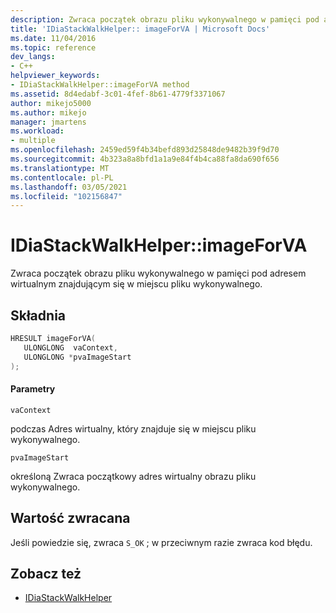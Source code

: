 ```yaml
---
description: Zwraca początek obrazu pliku wykonywalnego w pamięci pod adresem wirtualnym znajdującym się w miejscu pliku wykonywalnego.
title: 'IDiaStackWalkHelper:: imageForVA | Microsoft Docs'
ms.date: 11/04/2016
ms.topic: reference
dev_langs:
- C++
helpviewer_keywords:
- IDiaStackWalkHelper::imageForVA method
ms.assetid: 8d4edabf-3c01-4fef-8b61-4779f3371067
author: mikejo5000
ms.author: mikejo
manager: jmartens
ms.workload:
- multiple
ms.openlocfilehash: 2459ed59f4b34befd893d25848de9482b39f9d70
ms.sourcegitcommit: 4b323a8a8bfd1a1a9e84f4b4ca88fa8da690f656
ms.translationtype: MT
ms.contentlocale: pl-PL
ms.lasthandoff: 03/05/2021
ms.locfileid: "102156847"
---
```

# <a name="idiastackwalkhelperimageforva"></a>IDiaStackWalkHelper::imageForVA
Zwraca początek obrazu pliku wykonywalnego w pamięci pod adresem wirtualnym znajdującym się w miejscu pliku wykonywalnego.

## <a name="syntax"></a>Składnia

```C++
HRESULT imageForVA(
   ULONGLONG  vaContext,
   ULONGLONG *pvaImageStart
);
```

#### <a name="parameters"></a>Parametry
 `vaContext`

podczas Adres wirtualny, który znajduje się w miejscu pliku wykonywalnego.

 `pvaImageStart`

określoną Zwraca początkowy adres wirtualny obrazu pliku wykonywalnego.

## <a name="return-value"></a>Wartość zwracana
 Jeśli powiedzie się, zwraca `S_OK` ; w przeciwnym razie zwraca kod błędu.

## <a name="see-also"></a>Zobacz też
- [IDiaStackWalkHelper](../../debugger/debug-interface-access/idiastackwalkhelper.md)
